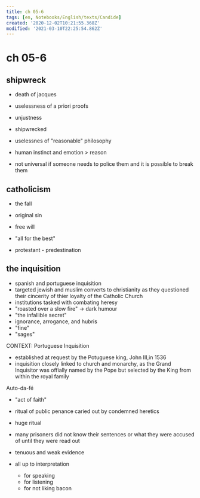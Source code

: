 ```yaml
---
title: ch 05-6
tags: [en, Notebooks/English/texts/Candide]
created: '2020-12-02T10:21:55.368Z'
modified: '2021-03-10T22:25:54.862Z'
---
```


# ch 05-6
## shipwreck
- death of jacques
- uselessness of a priori proofs
- unjustness

- shipwrecked

- uselessnes of "reasonable" philosophy
- human instinct and emotion > reason
- not universal if someone needs to police them and it is possible to break them

## catholicism
- the fall
- original sin
- free will

- "all for the best"
- protestant - predestination


## the inquisition
- spanish and portuguese inquisition
- targeted jewish and muslim converts to christianity as they questioned their cincerity of thier loyalty of the Catholic Church
- institutions tasked with combating heresy
- "roasted over a slow fire" -> dark humour
- "the infallible secret"
- ignorance, arrogance, and hubris
- "fine"
- "sages"

CONTEXT:
Portuguese Inquisition
- established at request by the Potuguese king, John III,in 1536 
- inquisition closely linked to church and monarchy, as the Grand Inquisitor was offially named by the Pope but selected by the King from within the royal family


Auto-da-fé
- "act of faith"
- ritual of public penance caried out by condemned heretics
- huge ritual
- many prisoners did not know their sentences or what they were accused of until they were read out

- tenuous and weak evidence
- all up to interpretation
  - for speaking
  - for listening
  - for not liking bacon
